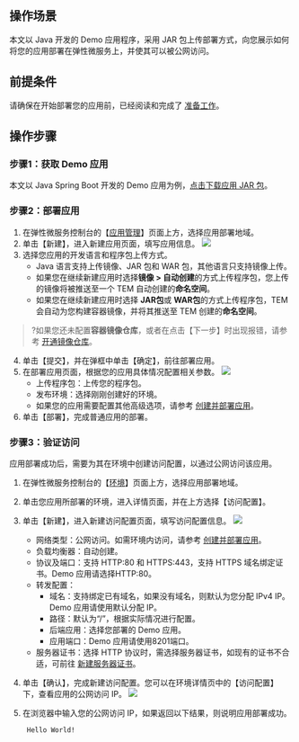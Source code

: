 ## 操作场景

本文以 Java 开发的 Demo 应用程序，采用 JAR 包上传部署方式，向您展示如何将您的应用部署在弹性微服务上，并使其可以被公网访问。

## 前提条件

请确保在开始部署您的应用前，已经阅读和完成了 [准备工作](https://cloud.tencent.com/document/product/1371/52886)。


## 操作步骤

### 步骤1：获取 Demo 应用

本文以 Java Spring Boot 开发的 Demo 应用为例，[点击下载应用 JAR 包](https://tem-demo-1254962064.cos.ap-shanghai.myqcloud.com/hello-world-0.0.1-SNAPSHOT.jar)。



### 步骤2：部署应用

1. 在弹性微服务控制台的【[应用管理](https://console.cloud.tencent.com/tem/service)】页面上方，选择应用部署地域。
2. 单击【新建】，进入新建应用页面，填写应用信息。
   ![](https://main.qcloudimg.com/raw/62c0076388cf1ec0806fdfdc8194db22.png)
3. 选择您应用的开发语言和程序包上传方式。
   - Java 语言支持上传镜像、JAR 包和 WAR 包，其他语言只支持镜像上传。
   - 如果您在继续新建应用时选择**镜像 > 自动创建**的方式上传程序包，您上传的镜像将被推送至一个 TEM 自动创建的**命名空间**。
   - 如果您在继续新建应用时选择 **JAR包**或 **WAR包**的方式上传程序包，TEM 会自动为您构建容器镜像，并将其推送至 TEM 创建的**命名空间**。
>?如果您还未配置**容器镜像仓库**，或者在点击【下一步】时出现报错，请参考 [开通镜像仓库](https://cloud.tencent.com/document/product/1371/58842)。

4. 单击【提交】，并在弹框中单击【确定】，前往部署应用。
5. 在部署应用页面，根据您的应用具体情况配置相关参数。
   ![](https://main.qcloudimg.com/raw/7d662db1567e69f2daa68845b279e6de.png)
   - 上传程序包：上传您的程序包。
   - 发布环境：选择刚刚创建好的环境。
   - 如果您的应用需要配置其他高级选项，请参考 [创建并部署应用](https://cloud.tencent.com/document/product/1371/53294)。
6. 单击【部署】，完成普通应用的部署。



### 步骤3：验证访问

应用部署成功后，需要为其在环境中创建访问配置，以通过公网访问该应用。

1. 在弹性微服务控制台的【[环境](https://console.cloud.tencent.com/tem/env)】页面上方，选择应用部署地域。

2. 单击您应用所部署的环境，进入详情页面，并在上方选择【访问配置】。

3. 单击【新建】，进入新建访问配置页面，填写访问配置信息。
   ![](https://main.qcloudimg.com/raw/8302cd96a9735e5d9ddcee4987642bb3.png)

   - 网络类型：公网访问。如需环境内访问，请参考 [创建并部署应用](https://cloud.tencent.com/document/product/1371/53294)。
   - 负载均衡器：自动创建。
   - 协议及端口：支持 HTTP:80 和 HTTPS:443，支持 HTTPS 域名绑定证书。Demo 应用请选择HTTP:80。
   - 转发配置：
     - 域名：支持绑定已有域名，如果没有域名，则默认为您分配 IPv4 IP。Demo 应用请使用默认分配 IP。
     - 路径：默认为“/”，根据实际情况进行配置。
     - 后端应用：选择您部署的 Demo 应用。
     - 应用端口：Demo 应用请使用8201端口。
   - 服务器证书：选择 HTTP 协议时，需选择服务器证书，如现有的证书不合适，可前往 [新建服务器证书](https://console.cloud.tencent.com/clb/cert)。

4. 单击【确认】，完成新建访问配置。您可以在环境详情页中的【访问配置】下，查看应用的公网访问 IP。
   ![](https://main.qcloudimg.com/raw/c4dac5fa35a43dc279fa5cf40ae4931c.png)

5. 在浏览器中输入您的公网访问 IP，如果返回以下结果，则说明应用部署成功。

   ```plaintext
   	Hello World!
   ```
